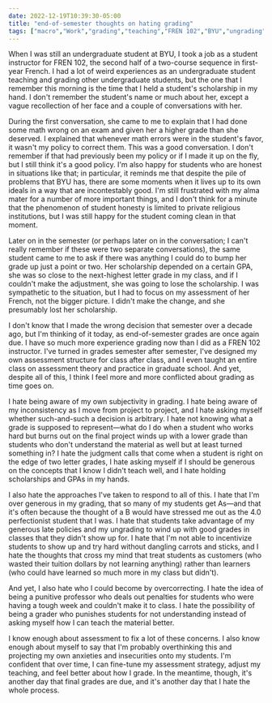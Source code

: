 ```yaml
---
date: 2022-12-19T10:39:30-05:00
title: "end-of-semester thoughts on hating grading"
tags: ["macro","Work","grading","teaching","FREN 102","BYU","ungrading"]
---
```

When I was still an undergraduate student at BYU, I took a job as a student instructor for FREN 102, the second half of a two-course sequence in first-year French. I had a lot of weird experiences as an undergraduate student teaching and grading other undergraduate students, but the one that I remember this morning is the time that I held a student's scholarship in my hand. I don't remember the student's name or much about her, except a vague recollection of her face and a couple of conversations with her. 

During the first conversation, she came to me to explain that I had done some math wrong on an exam and given her a higher grade than she deserved. I explained that whenever math errors were in the student's favor, it wasn't my policy to correct them. This was a good conversation. I don't remember if that had previously been my policy or if I made it up on the fly, but I still think it's a good policy. I'm also happy for students who are honest in situations like that; in particular, it reminds me that despite the pile of problems that BYU has, there are some moments when it lives up to its own ideals in a way that are incontestably good. I'm still frustrated with my alma mater for a number of more important things, and I don't think for a minute that the phenomenon of student honesty is limited to private religious institutions, but I was still happy for the student coming clean in that moment.

Later on in the semester (or perhaps later on in the conversation; I can't really remember if these were two separate conversations), the same student came to me to ask if there was anything I could do to bump her grade up just a point or two. Her scholarship depended on a certain GPA, she was so close to the next-highest letter grade in my class, and if I couldn't make the adjustment, she was going to lose the scholarship. I was sympathetic to the situation, but I had to focus on my assessment of her French, not the bigger picture. I didn't make the change, and she presumably lost her scholarship. 

I don't know that I made the wrong decision that semester over a decade ago, but I'm thinking of it today, as end-of-semester grades are once again due. I have so much more experience grading now than I did as a FREN 102 instructor. I've turned in grades semester after semester, I've designed my own assessment structure for class after class, and I even taught an entire class on assessment theory and practice in graduate school. And yet, despite all of this, I think I feel more and more conflicted about grading as time goes on.

I hate being aware of my own subjectivity in grading. I hate being aware of my inconsistency as I move from project to project, and I hate asking myself whether such-and-such a decision is arbitrary. I hate not knowing what a grade is supposed to represent—what do I do when a student who works hard but burns out on the final project winds up with a lower grade than students who don't understand the material as well but at least turned something in? I hate the judgment calls that come when a student is right on the edge of two letter grades, I hate asking myself if I should be generous on the concepts that I know I didn't teach well, and I hate holding scholarships and GPAs in my hands. 

I also hate the approaches I've taken to respond to all of this. I hate that I'm over generous in my grading, that so many of my students get As—and that it's often because the thought of a B would have stressed me out as the 4.0 perfectionist student that I was. I hate that students take advantage of my generous late policies and my ungrading to wind up with good grades in classes that they didn't show up for. I hate that I'm not able to incentivize students to show up and try hard without dangling carrots and sticks, and I hate the thoughts that cross my mind that treat students as customers (who wasted their tuition dollars by not learning anything) rather than learners (who could have learned so much more in my class but didn't).

And yet, I also hate who I could become by overcorrecting. I hate the idea of being a punitive professor who deals out penalties for students who were having a tough week and couldn't make it to class. I hate the possibility of being a grader who punishes students for not understanding instead of asking myself how I can teach the material better.

I know enough about assessment to fix a lot of these concerns. I also know enough about myself to say that I'm probably overthinking this and projecting my own anxieties and insecurities onto my students. I'm confident that over time, I can fine-tune my assessment strategy, adjust my teaching, and feel better about how I grade. In the meantime, though, it's another day that final grades are due, and it's another day that I hate the whole process.